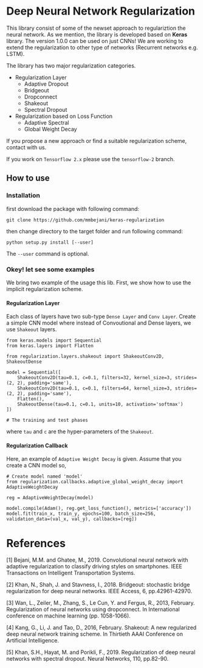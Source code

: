 # Deep Neural Network Regularization

This library consist of some of the newset approach to regulariztion the neural network.
As we mention, the library is developed based on **Keras** library. The version 1.0.0 can be used on just CNNs!
We are working to extend the regularization to other type of networks (Recurrent networks e.g. LSTM).

The library has two major regularization categories.

* Regularization Layer
    * Adaptive Dropout
    * Bridgeout
    * Dropconnect
    * Shakeout
    * Spectral Dropout
* Regularization based on Loss Function
    * Adaptive Spectral
    * Global Weight Decay

If you propose a new approach or find a suitable regularization scheme, contact with us.

If you work on `Tensorflow 2.x` please use the `tensorflow-2` branch.

## How to use
### Installation

first download the package with following command:
```
git clone https://github.com/mmbejani/keras-regularization
```
then change directory to the target folder and run following command:
```
python setup.py install [--user]
```
The `--user` command is optional.

### Okey! let see some examples
We bring two example of the usage this lib. First, we show how to use the implicit regularization scheme.

#### Regularization Layer
Each class of layers have two sub-type `Dense Layer` and `Conv Layer`. Create a simple CNN model where instead of Convoutional and Dense layers, we use `Shakeout` layers.

```
from keras.models import Sequential
from keras.layers import Flatten

from regularization.layers.shakeout import ShakeoutConv2D, ShakeoutDense

model = Sequential([
    ShakeoutConv2D(tau=0.1, c=0.1, filters=32, kernel_size=3, strides=(2, 2), padding='same'),
    ShakeoutConv2D(tau=0.1, c=0.1, filters=64, kernel_size=3, strides=(2, 2), padding='same'),
    Flatten(),
    ShakeoutDense(tau=0.1, c=0.1, units=10, activation='softmax')
])

# The training and test phases
```
where `tau` and `c` are the hyper-parameters of the `Shakeout`.

#### Regularization Callback
Here, an example of `Adaptive Weight Decay` is given. Assume that you create a CNN model so,

```
# Create model named 'model'
from regularization.callbacks.adaptive_global_weight_decay import AdaptiveWeightDecay

reg = AdaptiveWeightDecay(model)

model.compile(Adam(), reg.get_loss_function(), metrics=['accuracy'])
model.fit(train_x, train_y, epochs=100, batch_size=256, validation_data=(val_x, val_y), callbacks=[reg])
```

# References
[1] Bejani, M.M. and Ghatee, M., 2019. Convolutional neural network with adaptive regularization to classify driving styles on smartphones. IEEE Transactions on Intelligent Transportation Systems.

[2] Khan, N., Shah, J. and Stavness, I., 2018. Bridgeout: stochastic bridge regularization for deep neural networks. IEEE Access, 6, pp.42961-42970.

[3] Wan, L., Zeiler, M., Zhang, S., Le Cun, Y. and Fergus, R., 2013, February. Regularization of neural networks using dropconnect. In International conference on machine learning (pp. 1058-1066).

[4] Kang, G., Li, J. and Tao, D., 2016, February. Shakeout: A new regularized deep neural network training scheme. In Thirtieth AAAI Conference on Artificial Intelligence.

[5] Khan, S.H., Hayat, M. and Porikli, F., 2019. Regularization of deep neural networks with spectral dropout. Neural Networks, 110, pp.82-90.
